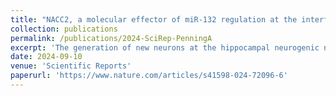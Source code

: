 ```yaml
---
title: "NACC2, a molecular effector of miR-132 regulation at the interface between adult neurogenesis and Alzheimers disease"
collection: publications
permalink: /publications/2024-SciRep-PenningA
excerpt: 'The generation of new neurons at the hippocampal neurogenic niche, known as adult hippocampal neurogenesis (AHN), and its impairment, have been implicated in Alzheimer's disease (AD). MicroRNA-132 (miR-132), the most consistently downregulated microRNA (miRNA) in AD, was recently identified as a potent regulator of AHN, exerting multilayered proneurogenic effects in adult neural stem cells (NSCs) and their progeny. Supplementing miR-132 in AD mouse brain restores AHN and relevant memory deficits, yet the exact mechanisms involved are still unknown. Here, we identify NACC2 as a novel miR-132 target implicated in both AHN and AD. miR-132 deficiency in mouse hippocampus induces Nacc2 expression and inflammatory signaling in adult NSCs. We show that miR-132-dependent regulation of NACC2 is involved in the initial stages of human NSC differentiation towards astrocytes and neurons. Later, NACC2 function in astrocytic maturation becomes uncoupled from miR-132. We demonstrate that NACC2 is present in reactive astrocytes surrounding amyloid plaques in mouse and human AD hippocampus, and that there is an anticorrelation between miR-132 and NACC2 levels in AD and upon induction of inflammation. Unraveling the molecular mechanisms by which miR-132 regulates neurogenesis and cellular reactivity in AD, will provide valuable insights towards its possible application as a therapeutic target.'
date: 2024-09-10
venue: 'Scientific Reports'
paperurl: 'https://www.nature.com/articles/s41598-024-72096-6'
---
```

